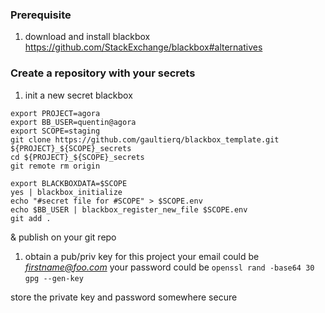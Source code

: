 
### Prerequisite
1. download and install blackbox
https://github.com/StackExchange/blackbox#alternatives


### Create a repository with your secrets

1. init a new secret blackbox
```
export PROJECT=agora
export BB_USER=quentin@agora
export SCOPE=staging
git clone https://github.com/gaultierq/blackbox_template.git ${PROJECT}_${SCOPE}_secrets
cd ${PROJECT}_${SCOPE}_secrets
git remote rm origin

export BLACKBOXDATA=$SCOPE
yes | blackbox_initialize
echo "#secret file for #SCOPE" > $SCOPE.env
echo $BB_USER | blackbox_register_new_file $SCOPE.env
git add .
```

& publish on your git repo


1. obtain a pub/priv key for this project
   your email could be *firstname@foo.com*
   your password could be `openssl rand -base64 30`
`gpg --gen-key`

store the private key and password somewhere secure